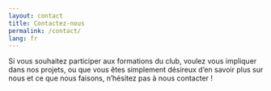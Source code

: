 ```yaml
---
layout: contact
title: Contactez-nous
permalink: /contact/
lang: fr
---
```


Si vous souhaitez participer aux formations du club, voulez vous impliquer dans nos projets, ou que vous êtes simplement désireux d’en savoir plus sur nous et ce que nous faisons, n’hésitez pas à nous contacter ! 